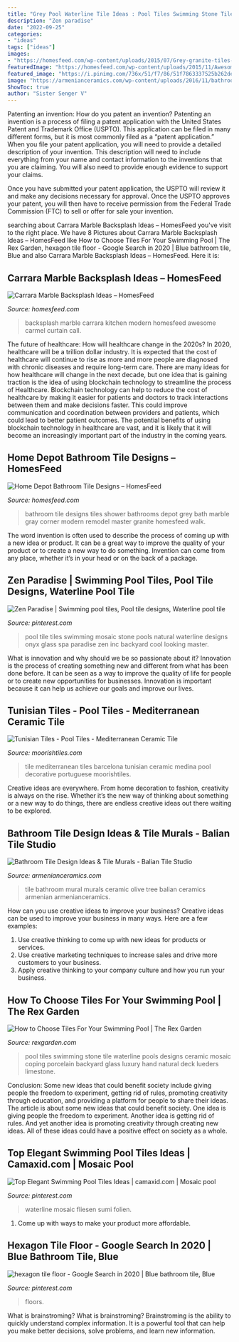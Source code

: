 ```yaml
---
title: "Grey Pool Waterline Tile Ideas : Pool Tiles Swimming Stone Tile Waterline Pools Designs Ceramic Mosaic Coping Porcelain Backyard Glass Luxury Hand Natural Deck Lueders Limestone"
description: "Zen paradise"
date: "2022-09-25"
categories:
- "ideas"
tags: ["ideas"]
images:
- "https://homesfeed.com/wp-content/uploads/2015/07/Grey-granite-tiles-for-bathroom-two-units-of-corner-floating-permanent-shelves.jpg"
featuredImage: "https://homesfeed.com/wp-content/uploads/2015/11/Awesome-Modern-Kitchen-Set-With-Marble-Backsplash-Carrara.jpg"
featured_image: "https://i.pinimg.com/736x/51/f7/86/51f7863337525b262de2c0c46bc30639.jpg"
image: "https://armenianceramics.com/wp-content/uploads/2016/11/bathroom-13-485x705.jpg"
ShowToc: true
author: "Sister Senger V"
---
```



Patenting an invention: How do you patent an invention?
Patenting an invention is a process of filing a patent application with the United States Patent and Trademark Office (USPTO). This application can be filed in many different forms, but it is most commonly filed as a “patent application.”
When you file your patent application, you will need to provide a detailed description of your invention. This description will need to include everything from your name and contact information to the inventions that you are claiming. You will also need to provide enough evidence to support your claims.

Once you have submitted your patent application, the USPTO will review it and make any decisions necessary for approval. Once the USPTO approves your patent, you will then have to receive permission from the Federal Trade Commission (FTC) to sell or offer for sale your invention.

	

		
searching about Carrara Marble Backsplash Ideas – HomesFeed you've visit to the right place. We have 8 Pictures about Carrara Marble Backsplash Ideas – HomesFeed like How to Choose Tiles For Your Swimming Pool | The Rex Garden, hexagon tile floor - Google Search in 2020 | Blue bathroom tile, Blue and also Carrara Marble Backsplash Ideas – HomesFeed. Here it is:
		
    
## Carrara Marble Backsplash Ideas – HomesFeed

<img loading=lazy src="https://homesfeed.com/wp-content/uploads/2015/11/Awesome-Modern-Kitchen-Set-With-Marble-Backsplash-Carrara.jpg" onerror="this.onerror=null;this.src='https://tse3.mm.bing.net/th?id=OIP.u4Pd1KiizWK5zsmI--WLcQHaJ4&amp;pid=15.1';" alt="Carrara Marble Backsplash Ideas – HomesFeed">

_Source: homesfeed.com_

>backsplash marble carrara kitchen modern homesfeed awesome carmel curtain call. 

	

The future of healthcare: How will healthcare change in the 2020s?
In 2020, healthcare will be a trillion dollar industry. It is expected that the cost of healthcare will continue to rise as more and more people are diagnosed with chronic diseases and require long-term care. There are many ideas for how healthcare will change in the next decade, but one idea that is gaining traction is the idea of using blockchain technology to streamline the process of Healthcare. Blockchain technology can help to reduce the cost of healthcare by making it easier for patients and doctors to track interactions between them and make decisions faster. This could improve communication and coordination between providers and patients, which could lead to better patient outcomes. The potential benefits of using blockchain technology in healthcare are vast, and it is likely that it will become an increasingly important part of the industry in the coming years.

    
## Home Depot Bathroom Tile Designs – HomesFeed

<img loading=lazy src="https://homesfeed.com/wp-content/uploads/2015/07/Grey-granite-tiles-for-bathroom-two-units-of-corner-floating-permanent-shelves.jpg" onerror="this.onerror=null;this.src='https://tse3.mm.bing.net/th?id=OIP.oKJTOadm5Tkbwm2x2W9cSQHaJ4&amp;pid=15.1';" alt="Home Depot Bathroom Tile Designs – HomesFeed">

_Source: homesfeed.com_

>bathroom tile designs tiles shower bathrooms depot grey bath marble gray corner modern remodel master granite homesfeed walk. 

	

The word invention is often used to describe the process of coming up with a new idea or product. It can be a great way to improve the quality of your product or to create a new way to do something. Invention can come from any place, whether it’s in your head or on the back of a package.

    
## Zen Paradise | Swimming Pool Tiles, Pool Tile Designs, Waterline Pool Tile

<img loading=lazy src="https://i.pinimg.com/736x/51/f7/86/51f7863337525b262de2c0c46bc30639.jpg" onerror="this.onerror=null;this.src='https://tse4.mm.bing.net/th?id=OIP.PidrwzBQxykB4DHg-fr17gHaFj&amp;pid=15.1';" alt="Zen Paradise | Swimming pool tiles, Pool tile designs, Waterline pool tile">

_Source: pinterest.com_

>pool tile tiles swimming mosaic stone pools natural waterline designs onyx glass spa paradise zen inc backyard cool looking master. 

	

What is innovation and why should we be so passionate about it?
Innovation is the process of creating something new and different from what has been done before. It can be seen as a way to improve the quality of life for people or to create new opportunities for businesses. Innovation is important because it can help us achieve our goals and improve our lives.

    
## Tunisian Tiles - Pool Tiles - Mediterranean Ceramic Tile

<img loading=lazy src="https://www.moorishtiles.com/2079-tm_thickbox_default/medina-tile.jpg" onerror="this.onerror=null;this.src='https://tse1.mm.bing.net/th?id=OIP.s6WAhcw0LNk1fSluL227aAHaHa&amp;pid=15.1';" alt="Tunisian Tiles - Pool Tiles - Mediterranean Ceramic Tile">

_Source: moorishtiles.com_

>tile mediterranean tiles barcelona tunisian ceramic medina pool decorative portuguese moorishtiles. 

	

Creative ideas are everywhere. From home decoration to fashion, creativity is always on the rise. Whether it’s the new way of thinking about something or a new way to do things, there are endless creative ideas out there waiting to be explored.

    
## Bathroom Tile Design Ideas &amp; Tile Murals - Balian Tile Studio

<img loading=lazy src="https://armenianceramics.com/wp-content/uploads/2016/11/bathroom-13-485x705.jpg" onerror="this.onerror=null;this.src='https://tse2.mm.bing.net/th?id=OIP.ZgBAOKDEOHUkqxml3Zjw9QHaKx&amp;pid=15.1';" alt="Bathroom Tile Design Ideas &amp; Tile Murals - Balian Tile Studio">

_Source: armenianceramics.com_

>tile bathroom mural murals ceramic olive tree balian ceramics armenian armenianceramics. 

	

How can you use creative ideas to improve your business?
Creative ideas can be used to improve your business in many ways. Here are a few examples:
1. Use creative thinking to come up with new ideas for products or services.
2. Use creative marketing techniques to increase sales and drive more customers to your business.
3. Apply creative thinking to your company culture and how you run your business.

    
## How To Choose Tiles For Your Swimming Pool | The Rex Garden

<img loading=lazy src="https://rexgarden.com/wp-content/uploads/2018/12/2bd1826553878fe33582809dbbd3c2aa.jpg" onerror="this.onerror=null;this.src='https://tse1.mm.bing.net/th?id=OIP.oa6jJACAc2dV8lQTtN3DqgHaE2&amp;pid=15.1';" alt="How to Choose Tiles For Your Swimming Pool | The Rex Garden">

_Source: rexgarden.com_

>pool tiles swimming stone tile waterline pools designs ceramic mosaic coping porcelain backyard glass luxury hand natural deck lueders limestone. 

	

Conclusion: Some new ideas that could benefit society include giving people the freedom to experiment, getting rid of rules, promoting creativity through education, and providing a platform for people to share their ideas.
The article is about some new ideas that could benefit society. One idea is giving people the freedom to experiment. Another idea is getting rid of rules. And yet another idea is promoting creativity through creating new ideas. All of these ideas could have a positive effect on society as a whole.

    
## Top Elegant Swimming Pool Tiles Ideas | Camaxid.com | Mosaic Pool

<img loading=lazy src="https://i.pinimg.com/736x/96/2d/b9/962db9acbbc1d08c4a902ea542197a8b.jpg" onerror="this.onerror=null;this.src='https://tse4.mm.bing.net/th?id=OIP.zQjZXFkeYfEgfoFFMFa7DwHaLJ&amp;pid=15.1';" alt="Top Elegant Swimming Pool Tiles Ideas | camaxid.com | Mosaic pool">

_Source: pinterest.com_

>waterline mosaic fliesen sumi folien. 

	

1. Come up with ways to make your product more affordable.

    
## Hexagon Tile Floor - Google Search In 2020 | Blue Bathroom Tile, Blue

<img loading=lazy src="https://i.pinimg.com/736x/c1/6b/ae/c16bae7252a85a1b16b5a8736b2ba2e8.jpg" onerror="this.onerror=null;this.src='https://tse4.mm.bing.net/th?id=OIP.busl28KTlctADDzn56s_QgHaHl&amp;pid=15.1';" alt="hexagon tile floor - Google Search in 2020 | Blue bathroom tile, Blue">

_Source: pinterest.com_

>floors. 

	

What is brainstroming?
What is brainstroming? Brainstroming is the ability to quickly understand complex information. It is a powerful tool that can help you make better decisions, solve problems, and learn new information.

